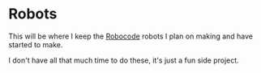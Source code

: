 Robots
======

This will be where I keep the [Robocode](robocode.sourceforge.net) robots I plan on making and have started to make.

I don't have all that much time to do these, it's just a fun side project.
